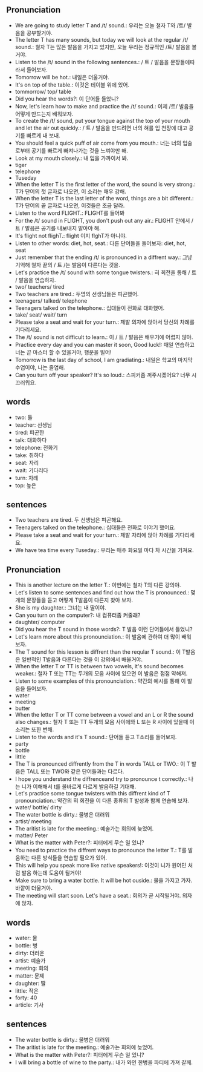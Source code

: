 ## Pronunciation
- We are going to study letter T and /t/ sound.: 우리는 오늘 철자 T와 /트/ 발음을 공부할거야.
- The letter T has many sounds, but today we will look at the regular /t/ sound.: 철자 T는 많은 발음을 가지고 있지만, 오늘 우리는 정규적인 /트/ 발음을 볼거야.
- Listen to the /t/ sound in the following sentences.: / 트 / 발음을 문장들에따라서 들어보자.
- Tomorrow will be hot.: 내일은 더울거야.
- It's on top of the table.: 이것은 테이블 위에 있어.
- tommorrow/ top/ table
- Did you hear the words?: 이 단어들 들었니?
- Now, let's learn how to make and practice the /t/ sound.: 이제 /트/ 발음을 어떻게 만드는지 배워보자.
- To create the /t/ sound, put your tongue against the top of your mouth and let the air out quickly.: / 트 / 발음을 만드려면 너의 혀를 입 천장에 대고 공기를 빠르게 내 보내.
- You should feel a quick puff of air come from you mouth.: 너는 너의 입술로부터 공기를 빠르게 빠져나가는 것을 느껴야만 해.
- Look at my mouth closely.: 내 입을 가까이서 봐.
- tiger
- telephone
- Tuseday
- When the letter T is the first letter of the word, the sound is very strong.: T가 단어의 첫 글자로 나오면, 이 소리는 매우 강해.
- When the letter T is the last letter of the word, things are a bit different.: T가 단어의 끝 글자로 나오면, 이것들은 조금 달라.
- Listen to the word FLIGHT.: FLIGHT를 들어봐
- For the /t/ sound in FLIGHT, you don't push out any air.: FLIGHT 안에서 / 트 / 발음은 공기를 내보내지 말아야 해.
- It's flight not flighT.: flight 이지 flghT가 아니야.
- Listen to other words: diet, hot, seat.: 다른 단어들을 들어보자: diet, hot, seat
- Just remember that the ending /t/ is pronounced in a diffrent way.: 그냥 기억해 철자 끝의 / 트 /는 발음이 다른다는 것을.
- Let's practice the /t/ sound with some tongue twisters.: 혀 회전을 통해 / 트 / 발음을 연습하자.
- two/ teachers/ tired
- Two teachers are tired.: 두명의 선생님들은 피곤했어.
- teenagers/ talked/ telephone
- Teenagers talked on the telephone.: 십대들이 전화로 대화했어.
- take/ seat/ wait/ turn
- Please take a seat and wait for your turn.: 제발 의자에 앉아서 당신의 차례를 기다리세요.
- The /t/ sound is not difficult to learn.: 이 / 트 / 발음은 배우기에 어렵지 않아.
- Practice every day and you can master it soon, Good luck!: 매일 연습하고 너는 곧 마스터 할 수 있을거야, 행운을 빌어!
- Tomorrow is the last day of school, I am gradiating.: 내일은 학교의 마지막 수업이야, 나는 졸업해.
- Can you turn off your speaker? It's so loud.: 스피커좀 꺼주시겠어요? 너무 시끄러워요.

## words
- two: 둘
- teacher: 선생님
- tired: 피곤한
- talk: 대화하다
- telephone: 전화기
- take: 취하다
- seat: 자리
- wait: 기다리다
- turn: 차례
- top: 높은

## sentences
- Two teachers are tired. 두 선생님은 피곤해요.
- Teenagers talked on the telephone.: 십대들은 전화로 이야기 했어요. 
- Please take a seat and wait for your turn.: 제발 자리에 앉아 차례를 기다리세요.
- We have tea time every Tuseday.: 우리는 매주 화요일 마다 차 시간을 가져요.

## Pronunciation
- This is another lecture on the letter T.: 이번에는 철자 T의 다른 강의야.
- Let's listen to some sentences and find out how the T is pronounced.: 몇개의 문장들을 듣고 어떻게 T발음이 다른지 찾아 보자.
- She is my daughter.: 그녀는 내 딸이야.
- Can you turn on the computer?: 내 컴퓨터좀 켜줄래?
- daughter/ computer
- Did you hear the T sound in those words?: T 발음 이런 단어들에서 들었니?
- Let's learn more about this pronounciation.: 이 발음에 관하여 더 많이 배워 보자.
- The T sound for this lesson is diffrent than the reqular T sound.: 이 T발음은 일반적인 T발음과 다른다는 것을 이 강의에서 배울거야.
- When the letter T or TT is between two vowels, it's sound becomes weaker.: 철자 T 또는 TT는 두개의 모음 사이에 있으면 이 발음은 점점 약해져. 
- Listen to some examples of this pronounciation.: 약간의 예시를 통해 이 발음을 들어보자.
- water
- meeting
- butter
- When the letter T or TT come between a vowel and an L or R the sound also changes.: 철자 T 또는 TT 두개의 모음 사이에와 L 또는 R 사이에 있을때 이 소리는 또한 변해.
- Listen to the words and it's T sound.: 단어들 듣고  T소리를 들어보자.
- party
- bottle
- little
- The T is pronounced diffrently from the T in words TALL or TWO.: 이 T 발음은 TALL 또는 TWO와 같은 단어들과는 다르다.
- I hope you understand the diffrenceand try to pronounce t correctly.: 나는 니가 이해해서 t를 올바르게 다르게 발음하길 기대해.
- Let's practice some tongue twisters with this diffrent kind of T pronounciation.: 약간의 혀 회전을 이 다른 종류의 T 발성과 함께 연습해 보자.
- water/ bottle/ dirty
- The water bottle is dirty.: 물병은 더러워
- artist/ meeting
- The aritist is late for the meeting.: 예술가는 회의에 늦었어.
- matter/ Peter
- What is the matter with Peter?: 피터에게 무슨 일 있니?
- You need to practice the diffrent ways to pronounce the letter T.: T를 발음하는 다른 방식들을 연습할 필요가 있어.
- This will help you speak more like native speakers!: 이것이 니가 원어민 처럼 발음 하는데 도움이 될거야!
- Make sure to bring a water bottle. It will be hot ouside.: 물을 가지고 가자. 바깥이 더울거야.
- The meeting will start soon. Let's have a seat.: 회의가 곧 시작될거야. 의자에 앉자.

## words
- water: 물
- bottle: 병
- dirty: 더러운
- artist: 예술가
- meeting: 회의
- matter: 문제
- daughter: 딸
- little: 작은
- forty: 40
- article: 기사

## sentences
- The water bottle is dirty.: 물병은 더러워
- The aritist is late for the meeting.: 예술가는 회의에 늦었어.
- What is the matter with Peter?: 피터에게 무슨 일 있니?
- I will bring a bottle of wine to the party.: 내가 와인 한병을 파티에 가져 갈께.

